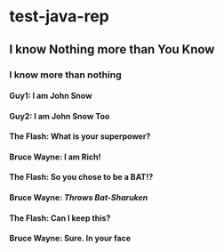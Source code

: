 # test-java-rep
## I know Nothing more than You Know
### I know more than nothing
#### Guy1: I am John Snow
#### Guy2: I am John Snow Too
#### The Flash: What is your superpower?
#### Bruce Wayne: I am Rich!
#### The Flash: So you chose to be a BAT!?
#### Bruce Wayne: ***Throws Bat-Sharuken***
#### The Flash: Can I keep this?
#### Bruce Wayne: Sure. In your face
